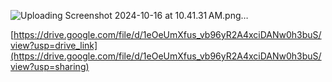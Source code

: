 ![Uploading Screenshot 2024-10-16 at 10.41.31 AM.png…]()

[https://drive.google.com/file/d/1eOeUmXfus_vb96yR2A4xciDANw0h3buS/view?usp=drive_link](https://drive.google.com/file/d/1eOeUmXfus_vb96yR2A4xciDANw0h3buS/view?usp=sharing)
